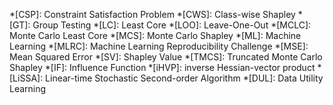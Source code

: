 *[CSP]: Constraint Satisfaction Problem
*[CWS]: Class-wise Shapley
*[GT]: Group Testing
*[LC]: Least Core
*[LOO]: Leave-One-Out
*[MCLC]: Monte Carlo Least Core
*[MCS]: Monte Carlo Shapley
*[ML]: Machine Learning
*[MLRC]: Machine Learning Reproducibility Challenge
*[MSE]: Mean Squared Error
*[SV]: Shapley Value
*[TMCS]: Truncated Monte Carlo Shapley
*[IF]: Influence Function
*[iHVP]: inverse Hessian-vector product
*[LiSSA]: Linear-time Stochastic Second-order Algorithm
*[DUL]: Data Utility Learning
